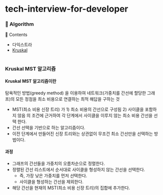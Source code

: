 # tech-interview-for-developer  

### 📌 Algorithm
📖 Contents

- 다익스트라
- [Kruskal](#Kruskal-MST-알고리즘)

#

### Kruskal MST 알고리즘

#### Kruskal MST 알고리즘이란
탐욕적인 방법(greedy method) 을 이용하여 네트워크(가중치를 간선에 할당한 그래프)의 모든 정점을 최소 비용으로 연결하는 최적 해답을 구하는 것

- MST(최소 비용 신장 트리) 가 1) 최소 비용의 간선으로 구성됨 2) 사이클을 포함하지 않음 의 조건에 근거하여 각 단계에서 사이클을 이루지 않는 최소 비용 간선을 선택 한다.
- 간선 선택을 기반으로 하는 알고리즘이다.
- 이전 단계에서 만들어진 신장 트리와는 상관없이 무조건 최소 간선만을 선택하는 방법이다.


#### 과정
  - 그래프의 간선들을 가중치의 오름차순으로 정렬한다.
  - 정렬된 간선 리스트에서 순서대로 사이클을 형성하지 않는 간선을 선택한다.
      - 즉, 가장 낮은 가중치를 먼저 선택한다.
      - 사이클을 형성하는 간선을 제외한다.
  - 해당 간선을 현재의 MST(최소 비용 신장 트리)의 집합에 추가한다.
